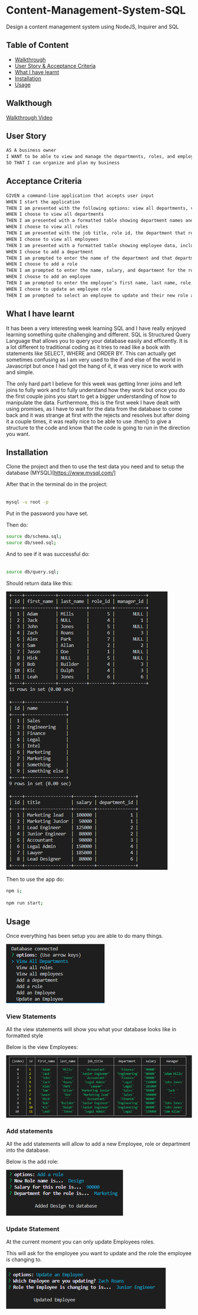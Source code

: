 # Content-Management-System-SQL

Design a content management system using NodeJS, Inquirer and SQL

## Table of Content

- [Walkthrough](#walkthough)
- [User Story & Acceptance Criteria](#user-story)
- [What I have learnt](#what-i-have-learnt)
- [Installation](#installation)
- [Usage](#usage)

## Walkthough

[Walkthrough Video](https://www.youtube.com/watch?v=XFYcvWCFg6U)

## User Story

```md
AS A business owner
I WANT to be able to view and manage the departments, roles, and employees in my company
SO THAT I can organize and plan my business
```

## Acceptance Criteria

```md
GIVEN a command-line application that accepts user input
WHEN I start the application
THEN I am presented with the following options: view all departments, view all roles, view all employees, add a department, add a role, add an employee, and update an employee role
WHEN I choose to view all departments
THEN I am presented with a formatted table showing department names and department ids
WHEN I choose to view all roles
THEN I am presented with the job title, role id, the department that role belongs to, and the salary for that role
WHEN I choose to view all employees
THEN I am presented with a formatted table showing employee data, including employee ids, first names, last names, job titles, departments, salaries, and managers that the employees report to
WHEN I choose to add a department
THEN I am prompted to enter the name of the department and that department is added to the database
WHEN I choose to add a role
THEN I am prompted to enter the name, salary, and department for the role and that role is added to the database
WHEN I choose to add an employee
THEN I am prompted to enter the employee’s first name, last name, role, and manager, and that employee is added to the database
WHEN I choose to update an employee role
THEN I am prompted to select an employee to update and their new role and this information is updated in the database
```

## What I have learnt

It has been a very interesting week learning SQL and I have really enjoyed learning something quite challenging and different. SQL is Structured Query Language that allows
you to query your database easily and efficently. It is a lot different to traditional coding as it tries to read like a book with statements like SELECT, WHERE and ORDER BY.
This can actually get sometimes confusing as I am very used to the if and else of the world in Javascript but once I had got the hang of it, it was very nice to work with and simple.

The only hard part I believe for this week was getting Inner joins and left joins to fully work and to fully understand how they work but once you do the first couple joins
you start to get a bigger understanding of how to manipulate the data. Furthermore, this is the first week I have dealt with using promises, as I have to wait for the data from the database to come back and it was strange at first with the rejects and resolves but after doing it a couple times, it was really nice to be able to use .then() to
give a structure to the code and know that the code is going to run in the direction you want.

## Installation

Clone the project and then to use the test data you need and to setup the database (MYSQL)[https://www.mysql.com/]

After that in the terminal do in the project:

```bash

mysql -u root -p

```

Put in the password you have set.

Then do:

```bash
source db/schema.sql;
source db/seed.sql;
```

And to see if it was successful do:

```bash

source db/query.sql;
```

Should return data like this:

![Database data](./README-Images/SQLQuery.png)

Then to use the app do:

```bash
npm i;

npm run start;
```

## Usage

Once everything has been setup you are able to do many things.

![Options](./README-Images/mainMenu.png)

### View Statements

All the view statements will show you what your database looks like in formatted style

Below is the view Employees:

![Employee Database](./README-Images/viewEmployees.png)

### Add statements

All the add statements will allow to add a new Employee, role or department into the database.

Below is the add role:

![Add role](./README-Images/addRole.png)

### Update Statement

At the current moment you can only update Employees roles.

This will ask for the employee you want to update and the role the employee is changing to.

![Updating Employee](./README-Images/updateEmployee.png)
